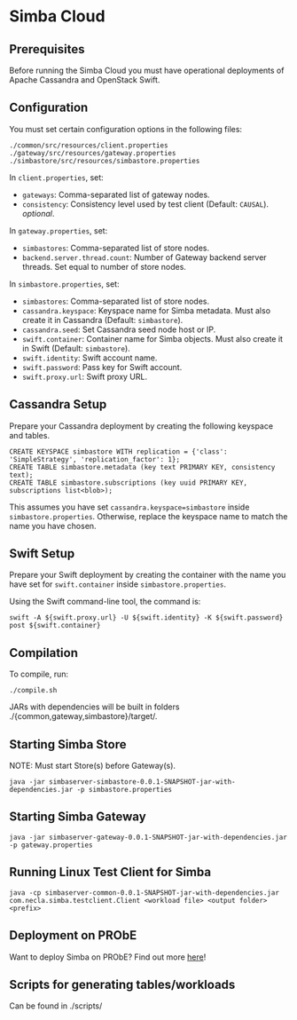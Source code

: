 Simba Cloud
===========

Prerequisites
-------------
Before running the Simba Cloud you must have operational deployments of Apache Cassandra and OpenStack Swift.  

Configuration
-------------
You must set certain configuration options in the following files:  
```
./common/src/resources/client.properties  
./gateway/src/resources/gateway.properties  
./simbastore/src/resources/simbastore.properties  
```

In `client.properties`, set:  
  * `gateways`: Comma-separated list of gateway nodes.  
  * `consistency`: Consistency level used by test client (Default: `CAUSAL`). _optional_.  

In `gateway.properties`, set:  
  * `simbastores`: Comma-separated list of store nodes.  
  * `backend.server.thread.count`: Number of Gateway backend server threads. Set equal to number of store nodes.   

In `simbastore.properties`, set:  
  * `simbastores`: Comma-separated list of store nodes.  
  * `cassandra.keyspace`: Keyspace name for Simba metadata. Must also create it in Cassandra (Default: `simbastore`).  
  * `cassandra.seed`: Set Cassandra seed node host or IP.  
  * `swift.container`: Container name for Simba objects. Must also create it in Swift (Default:  `simbastore`).  
  * `swift.identity`: Swift account name.   
  * `swift.password`: Pass key for Swift account.  
  * `swift.proxy.url`: Swift proxy URL.  

Cassandra Setup
---------------
Prepare your Cassandra deployment by creating the following keyspace and tables.  

```  
CREATE KEYSPACE simbastore WITH replication = {'class': 'SimpleStrategy', 'replication_factor': 1};  
CREATE TABLE simbastore.metadata (key text PRIMARY KEY, consistency text);  
CREATE TABLE simbastore.subscriptions (key uuid PRIMARY KEY, subscriptions list<blob>);  
```

This assumes you have set `cassandra.keyspace=simbastore` inside `simbastore.properties`. Otherwise, replace the keyspace name to match the name you have chosen.  

Swift Setup
-----------
Prepare your Swift deployment by creating the container with the name you have set for `swift.container` inside `simbastore.properties`.  

Using the Swift command-line tool, the command is:  
```  
swift -A ${swift.proxy.url} -U ${swift.identity} -K ${swift.password} post ${swift.container}  
```  

Compilation
-----------
To compile, run:  
```
./compile.sh  
```
JARs with dependencies will be built in folders ./{common,gateway,simbastore}/target/.

Starting Simba Store
--------------------
NOTE: Must start Store(s) before Gateway(s).  
```
java -jar simbaserver-simbastore-0.0.1-SNAPSHOT-jar-with-dependencies.jar -p simbastore.properties   
```

Starting Simba Gateway
----------------------
```
java -jar simbaserver-gateway-0.0.1-SNAPSHOT-jar-with-dependencies.jar -p gateway.properties  
```

Running Linux Test Client for Simba
-----------------------------------
```
java -cp simbaserver-common-0.0.1-SNAPSHOT-jar-with-dependencies.jar com.necla.simba.testclient.Client <workload file> <output folder> <prefix>  
```

Deployment on PRObE
-------------------
Want to deploy Simba on PRObE? Find out more [here](scripts/probe/README.md)!

Scripts for generating tables/workloads
---------------------------------------
Can be found in ./scripts/  

